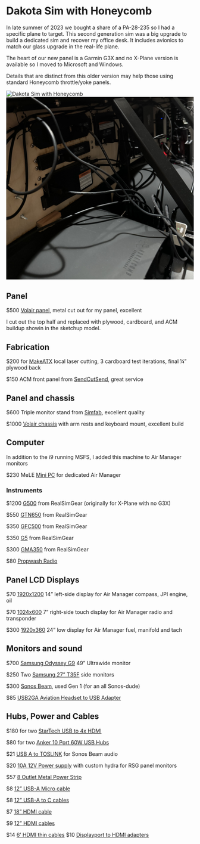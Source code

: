 # Dakota Sim with Honeycomb

In late summer of 2023 we bought a share of a PA-28-235 so I had a specific plane to target.  This second generation sim was a big upgrade to build a dedicated sim and recover my office desk.  It includes avionics to match our glass upgrade in the real-life plane. 

The heart of our new panel is a Garmin G3X and no X-Plane version is available so I moved to Microsoft and Windows. 

Details that are distinct from this older version may help those using standard Honeycomb throttle/yoke panels.

![Dakota Sim with Honeycomb](images/sim-2.jpg)
![Dakota Sim with Honeycomb](images/sim-2-back-right.jpg)

## Panel
$500 [Volair panel](https://volairsim.com/product/volair-sim-avionics-panel-g1000/), metal cut out for my panel, excellent 

I cut out the top half and replaced with plywood, cardboard, and ACM buildup showin in the sketchup model.

## Fabrication
$200 for [MakeATX](https://www.makeatx.com/custom-cutting) local laser cutting, 3 cardboard test iterations, final ¼” plywood back

$150 ACM front panel from [SendCutSend](https://sendcutsend.com/materials/acm/), great service 

## Panel and chassis
$600 Triple monitor stand from [Simfab](https://simfab.com/product/triple-monitor-mount-stand/), excellent quality

$1000 [Volair chassis](https://volairsim.com/product/volair-sim-flight-racing-sim-cockpit/) with arm rests and keyboard mount, excellent build

## Computer
In addition to the i9 running MSFS, I added this machine to Air Manager monitors

$230 MeLE [Mini PC](https://www.amazon.com/gp/product/B0CP3YL6J7/) for dedicated Air Manager

### Instruments
$1200 [G500](https://realsimgear.com/products/realsimgear-g500-avionics-panel	) from RealSimGear (originally for X-Plane with no G3X)

$550 [GTN650](https://realsimgear.com/products/realsimgear-gtn650-bezel-for-x-plane-p3d-and-fsx-steam) from RealSimGear

$350 [GFC500](https://realsimgear.com/products/realsimgear-gfc500-autopilot-for-x-plane-p3d-fsx) from RealSimGear

$350 [G5](https://realsimgear.com/products/realsimgear-g5-pfd-hsi-for-x-plane) from RealSimGear

$300 [GMA350](https://realsimgear.com/products/realsimgear-gma350-audio-panel-for-x-plane-p3d-fsx) from RealSimGear

$80 [Propwash Radio](https://www.propwashsim.com/)

## Panel LCD Displays
$70 [1920x1200](https://www.amazon.com/gp/product/B0DKFHZ8C8/) 14” left-side display for Air Manager compass, JPI engine, oil

$70 [1024x600](https://www.amazon.com/gp/product/B07VNX4ZWY/?th=1) 7” right-side touch display for Air Manager radio and transponder

$300 [1920x360](https://www.amazon.com/gp/product/B0CFY564ZQ) 24” low display for Air Manager fuel, manifold and tach

## Monitors and sound
$700 [Samsung Odyssey G9](https://www.amazon.com/gp/product/B0CP6HW894/) 49” Ultrawide monitor

$250 Two [Samsung 27” T35F](https://www.amazon.com/gp/product/B08FF3JQ28/) side monitors

$300 [Sonos Beam](https://www.sonos.com/en-us/shop/beam-b-stock-shadow), used Gen 1 (for an all Sonos-dude)

$85 [USB2GA Aviation Headset to USB Adapter](https://www.amazon.com/gp/product/B0CW3GLDM1/)

## Hubs, Power and Cables
$180 for two [StarTech USB to 4x HDMI](https://www.amazon.com/gp/product/B09BJWGPXR/)

$80 for two [Anker 10 Port 60W USB Hubs](https://www.amazon.com/gp/product/B00VDVCQ84/)

$21 [USB A to TOSLINK](https://www.amazon.com/gp/product/B0B2DBGKL3/r) for Sonos Beam audio

$20 [10A 12V Power supply](https://www.amazon.com/gp/product/B07MXXXBV8/) with custom hydra for RSG panel monitors

$57 [8 Outlet Metal Power Strip](https://www.amazon.com/gp/product/B0CJ55M1TH/)

$8 [12” USB-A Micro cable](https://www.amazon.com/gp/product/B095JZSHXQ/r)

$8 [12” USB-A to C cables](https://www.amazon.com/gp/product/B0BDFHBXQC/r)

$7 [18” HDMI cable](https://www.amazon.com/gp/product/B07ZC5Y3K2/r)

$9 [12” HDMI cables](https://www.amazon.com/gp/product/B0B5KN6853/)

$14 [6’ HDMI thin cables](https://www.amazon.com/gp/product/B00T58JLPI/r)
$10 [Displayport to HDMI adapters](https://www.amazon.com/gp/product/B09MTKHFKR/)
